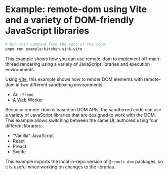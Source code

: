 # Example: remote-dom using Vite and a variety of DOM-friendly JavaScript libraries

```bash
# Run this command from the root of the repo:
pnpm run example:kitchen-sink-vite
```

This example shows how you can use remote-dom to implement off-main-thread rendering using a variety of JavaScript libraries and execution environments.

Using [Vite](https://vitejs.dev/), this example shows how to render DOM elements with remote-dom in two different sandboxing environments:

- An `iframe`
- A Web Worker

Because remote-dom is based on DOM APIs, the sandboxed code can use a variety of JavaScript libraries that are designed to work with the DOM. This example allows switching between the same UI, authored using four different libraries:

- “Vanilla” JavaScript
- React
- Preact
- Svelte

This example imports the local in-repo version of `@remote-dom` packages, so it is useful when working on changes to the libraries.
